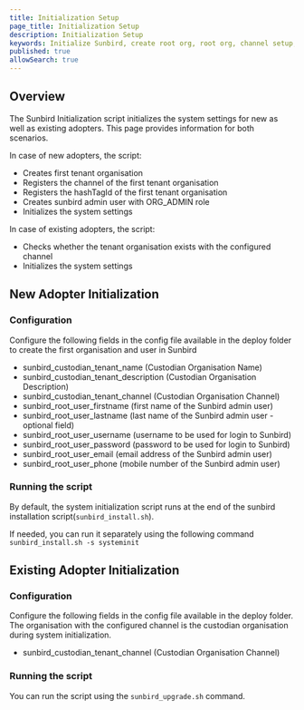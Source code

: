 ```yaml
---
title: Initialization Setup
page_title: Initialization Setup
description: Initialization Setup
keywords: Initialize Sunbird, create root org, root org, channel setup, rootorg, rootOrg
published: true
allowSearch: true
---
```

## Overview
The Sunbird Initialization script initializes the system settings for new as well as existing adopters. This page provides information for both scenarios. 

In case of new adopters, the script:

- Creates first tenant organisation
- Registers the channel of the first tenant organisation
- Registers the hashTagId of the first tenant organisation
- Creates sunbird admin user with ORG_ADMIN role
- Initializes the system settings

In case of existing adopters, the script:

- Checks whether the tenant organisation exists with the configured channel
- Initializes the system settings

## New Adopter Initialization

### Configuration

Configure the following fields in the config file available in the deploy folder to create the first organisation and user in Sunbird

- sunbird_custodian_tenant_name (Custodian Organisation Name)
- sunbird_custodian_tenant_description (Custodian Organisation Description)
- sunbird_custodian_tenant_channel (Custodian Organisation Channel)
- sunbird_root_user_firstname (first name of the Sunbird admin user)
- sunbird_root_user_lastname (last name of the Sunbird admin user - optional field)
- sunbird_root_user_username (username to be used for login to Sunbird)
- sunbird_root_user_password (password to be used for login to Sunbird)
- sunbird_root_user_email (email address of the Sunbird admin user)
- sunbird_root_user_phone (mobile number of the Sunbird admin user)

### Running the script

By default, the system initialization script runs at the end of the sunbird installation script(`sunbird_install.sh`).

If needed, you can run it separately using the following command
`sunbird_install.sh -s systeminit`

## Existing Adopter Initialization

### Configuration

Configure the following fields in the config file available in the deploy folder. The organisation with the configured channel is the custodian organisation during system initialization.

- sunbird_custodian_tenant_channel (Custodian Organisation Channel)

### Running the script

You can run the script using the `sunbird_upgrade.sh` command.
